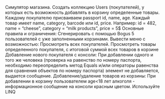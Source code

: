 ﻿Симулятор магазина. Создать коллекцию Users (покупателей), у которых есть возможность добавлять в корзину определенные товары. Каждому покупателю присваиваем passport id, name, age. Каждый товар имеет name, category, barcode или id, price. Например: id = 482, name = “cheese”, category = “milk products”, price = 5$ Основные правила и ограничения: Сгенерировать с помощью Bogus 5 пользователей с уже заполненными корзинами. Вывести меню с возможностью: Просмотреть всех покупателей. Просмотреть товары определенного покупателя, с итоговой суммой всех товаров в корзине Добавление нового покупателя с консоли: При добавлении одного и того же человека (проверка на равенство по номеру паспорта, необходимо переопределить метод Equals и/или операторы равенства для сравнения объектов по номеру паспорта) элемент не добавляется, выдается сообщение. Добавление/удаление товаров из корзины: При добавлении в корзину пользователем age<18 лет алкоголя - информационное сообщение на консоли красным цветом. Используйте LINQ